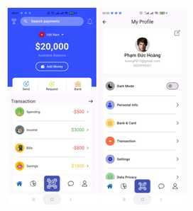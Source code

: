 <p align="center">
  <img src="assets/home.jpg" alt="Home Screen" width="200"/>
  <img src="assets/profile.jpg" alt="Profile Screen" width="200"/>
</p>
